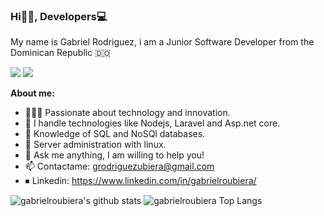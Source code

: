 <h3 align="start">Hi👋🏽, Developers💻</h3>

<p align="start" >My name is Gabriel Rodriguez, i am a Junior Software Developer from the Dominican Republic 🇩🇴</p>

<p >
<a href="https://twitter.com/gabrielroubiera"><img src="https://img.shields.io/twitter/follow/gabrielroubiera?style=social" /></a>
<a href="https://github.com/gabrielroubiera"><img src="https://img.shields.io/github/followers/gabrielroubiera?label=follow&style=social" /></a>
</p>

**About me:**

- 👨🏽‍💻 Passionate about technology and innovation.
- 🌱 I handle technologies like Nodejs, Laravel and Asp.net core.
- 💾 Knowledge of SQL and NoSQl databases.
- 🐧 Server administration with linux.
- 💬 Ask me anything, I am willing to help you!
- 📫 Contactame: grodriguezubiera@gmail.com
- ⏹ Linkedin: https://www.linkedin.com/in/gabrielroubiera/



![gabrielroubiera's github stats](https://github-readme-stats.vercel.app/api?username=gabrielroubiera&show_icons=true&theme=light)
![gabrielroubiera Top Langs](https://github-readme-stats.vercel.app/api/top-langs/?username=gabrielroubiera&theme=light&layout=compact)
